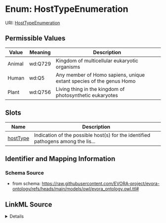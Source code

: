 # Enum: HostTypeEnumeration



URI: [HostTypeEnumeration](HostTypeEnumeration.md)

## Permissible Values

| Value | Meaning | Description |
| --- | --- | --- |
| Animal | wd:Q729 | Kingdom of multicellular eukaryotic organisms |
| Human | wd:Q5 | Any member of Homo sapiens, unique extant species of the genus Homo |
| Plant | wd:Q756 | Living thing in the kingdom of photosynthetic eukaryotes |




## Slots

| Name | Description |
| ---  | --- |
| [hostType](hostType.md) | Indication of the possible host(s) for the identified pathogens among the lis... |






## Identifier and Mapping Information







### Schema Source


* from schema: https://raw.githubusercontent.com/EVORA-project/evora-ontology/refs/heads/main/models/owl/evora_ontology.owl.ttl#






## LinkML Source

<details>
```yaml
name: hostTypeEnumeration
from_schema: https://raw.githubusercontent.com/EVORA-project/evora-ontology/refs/heads/main/models/owl/evora_ontology.owl.ttl#
rank: 1000
permissible_values:
  Animal:
    text: Animal
    description: Kingdom of multicellular eukaryotic organisms
    meaning: wd:Q729
  Human:
    text: Human
    description: Any member of Homo sapiens, unique extant species of the genus Homo
    meaning: wd:Q5
  Plant:
    text: Plant
    description: Living thing in the kingdom of photosynthetic eukaryotes
    meaning: wd:Q756

```
</details>
